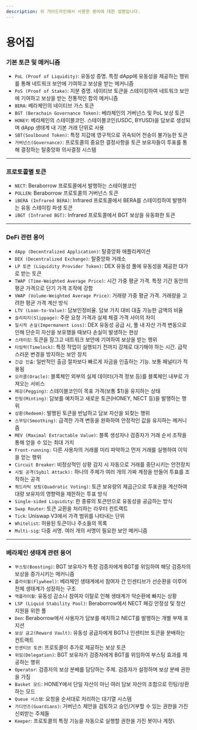 ```yaml
---
description: 위 가이드라인에서 사용한 용어에 대한 설명입니다.
---
```


# 용어집

### 기본 토큰 및 메커니즘

* `PoL (Proof of Liquidity)`: 유동성 증명. 특정 dApp에 유동성을 제공하는 행위를 통해 네트워크 보안에 기여하고 보상을 받는 메커니즘
* `PoS (Proof of Stake)`: 지분 증명. 네이티브 토큰을 스테이킹하여 네트워크 보안에 기여하고 보상을 받는 전통적인 합의 메커니즘
* `BERA`: 베라체인의 네이티브 가스 토큰
* `BGT (Berachain Governance Token)`: 베라체인의 거버넌스 및 PoL 보상 토큰
* `HONEY`: 베라체인의 스테이블코인. 스테이블코인(USDC, BYUSD)을 담보로 생성되며 dApp 생태계 내 기본 거래 단위로 사용
* `SBT(Soulbound Token)`: 특정 지갑에 영구적으로 귀속되어 전송이 불가능한 토큰
* `거버넌스(Governance)`: 프로토콜의 중요한 결정사항을 토큰 보유자들이 투표를 통해 결정하는 탈중앙화 의사결정 시스템

***

### 프로토콜별 토큰

* `NECT`: Beraborrow 프로토콜에서 발행하는 스테이블코인
* `POLLEN`: Beraborrow 프로토콜의 거버넌스 토큰
* `iBERA (Infrared BERA)`: Infrared 프로토콜에서 BERA를 스테이킹하여 발행하는 유동 스테이킹 파생 토큰
* `iBGT (Infrared BGT)`: Infrared 프로토콜에서 BGT 보상을 유동화한 토큰

***

### DeFi 관련 용어

* `dApp (Decentralized Application)`: 탈중앙화 애플리케이션
* `DEX (Decentralized Exchange)`: 탈중앙화 거래소
* `LP 토큰 (Liquidity Provider Token)`: DEX 유동성 풀에 유동성을 제공한 대가로 받는 토큰
* `TWAP (Time-Weighted Average Price)`: 시간 가중 평균 가격. 특정 기간 동안의 평균 가격으로 단기 가격 조작에 강함
* `VWAP (Volume-Weighted Average Price)`: 거래량 가중 평균 가격. 거래량을 고려한 평균 가격 계산 방식
* `LTV (Loan-to-Value)`: 담보인정비율. 담보 가치 대비 대출 가능한 금액의 비율
* `슬리피지(Slippage)`: 주문 요청 가격과 실제 체결 가격 사이의 차이
* `일시적 손실(Impermanent Loss)`: DEX 유동성 공급 시, 풀 내 자산 가격 변동으로 인해 단순히 자산을 보유했을 때보다 손실이 발생하는 현상
* `스테이킹`: 토큰을 잠그고 네트워크 보안에 기여하여 보상을 받는 행위
* `타임락(Timelock)`: 특정 작업이 실행되기 전까지 강제로 대기해야 하는 시간. 급작스러운 변경을 방지하는 보안 장치
* `긴급 인출`: 일반적인 출금 절차보다 빠르게 자금을 인출하는 기능. 보통 페널티가 적용됨
* `오라클(Oracle)`: 블록체인 외부의 실제 데이터(가격 정보 등)를 블록체인 내부로 가져오는 서비스
* `페깅(Pegging)`: 스테이블코인이 목표 가격(보통 $1)을 유지하는 상태
* `민팅(Minting)`: 담보를 예치하고 새로운 토큰(HONEY, NECT 등)을 발행하는 행위
* `상환(Redeem)`: 발행된 토큰을 반납하고 담보 자산을 되찾는 행위
* `스무딩(Smoothing)`: 급격한 가격 변동을 완화하여 안정적인 값을 유지하는 메커니즘
* `MEV (Maximal Extractable Value)`: 블록 생성자나 검증자가 거래 순서 조작을 통해 얻을 수 있는 최대 가치
* `Front-running:` 다른 사용자의 거래를 미리 파악하고 먼저 거래를 실행하여 이익을 얻는 행위
* `Circuit Breaker`: 비정상적인 상황 감지 시 자동으로 거래를 중단시키는 안전장치
* `시빌 공격(Sybil Attack):` 하나의 주체가 여러 개의 가짜 계정을 만들어 투표를 조작하는 공격
* `쿼드라틱 보팅(Quadratic Voting)`: 토큰 보유량의 제곱근으로 투표권을 계산하여 대량 보유자의 영향력을 제한하는 투표 방식
* `Single-sided Liquidity`: 한 종류의 토큰만으로 유동성을 공급하는 방식
* `Swap Router`: 토큰 교환을 처리하는 라우터 컨트랙트
* `Tick`: Uniswap V3에서 가격 범위를 나타내는 단위
* `Whitelist`: 허용된 토큰이나 주소들의 목록
* `Multi-sig`: 다중 서명. 여러 개의 서명이 필요한 보안 메커니즘

***

### 베라체인 생태계 관련 용어

* `부스팅(Boosting)`: BGT 보유자가 특정 검증자에게 BGT를 위임하여 해당 검증자의 보상을 증가시키는 메커니즘
* `플라이휠(Flywheel)`: 베라체인 생태계에서 참여자 간 인센티브가 선순환을 이루어 전체 생태계가 성장하는 구조
* `역플라이휠`: 유동성 감소나 참여자 이탈로 인해 생태계가 악순환에 빠지는 상황
* `LSP (Liquid Stability Pool)`: Beraborrow에서 NECT 페깅 안정성 및 청산 지원을 위한 풀
* `Den`: Beraborrow에서 사용자가 담보를 예치하고 NECT를 발행하는 개별 부채 포지션
* `보상 금고(Reward Vault)`: 유동성 공급자에게 BGT나 인센티브 토큰을 분배하는 컨트랙트
* `인센티브 토큰`: 프로토콜이  추가로 제공하는 보상 토큰
* `위임(Delegation)`: BGT 보유자가 검증자에게 BGT를 위임하여 부스팅 효과를 제공하는 행위
* `Operator`: 검증자의 보상 분배를 담당하는 주체. 검증자가 설정하며 보상 분배 권한을 가짐
* `Basket 모드`: HONEY에서 단일 자산이 아닌 여러 담보 자산의 조합으로 민팅/상환하는 모드
* `Queue 시스템`: 요청을 순서대로 처리하는 대기열 시스템
* `가디언즈(Guardians)`: 거버넌스 제안을 검토하고 승인/거부할 수 있는 권한을 가진 신뢰받는 주체들
* `Keeper`: 프로토콜의 특정 기능을 자동으로 실행할 권한을 가진 봇이나 계정\
